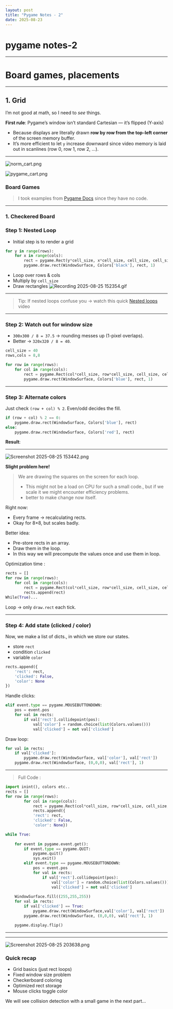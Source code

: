 ```yaml
---
layout: post
title: "Pygame Notes - 2"
date: 2025-08-23
---
```


# pygame notes-2

----------

# Board games, placements

----------

## 1. Grid

I’m not good at math, so I need to _see_ things.

 **First rule**: Pygame’s window isn’t standard Cartesian — it’s flipped (Y-axis) 
 -   Because displays are literally drawn **row by row from the top-left corner** of the screen memory buffer.
 -   It’s more efficient to let `y` increase downward since video memory is laid out in scanlines (row 0, row 1, row 2, …).

----------

![norm_cart.png](attachment:25c540ca-acf2-49da-a740-674c54841e39:norm_cart.png)

![pygame_cart.png](attachment:f6e89b05-8f33-48ad-8247-f5e7bb8c8076:pygame_cart.png)

### **Board Games**

> I took examples from [Pygame Docs](https://pygame.readthedocs.io/en/latest/9_board/board.html) since they have no code.

</aside>

----------

### 1. Checkered Board

### Step 1: Nested Loop

-   Initial step is to render a grid

```python
for y in range(rows):
    for x in range(cols):
        rect = pygame.Rect(y*cell_size, x*cell_size, cell_size, cell_size)
        pygame.draw.rect(WindowSurface, Colors['black'], rect, 1)

```

-   Loop over rows & cols
-   Multiply by `cell_size`
-   Draw rectangles 
![Recording 2025-08-25 152354.gif](attachment:cd964b8a-bd9b-4e59-b16c-731ac08f0b5b:Recording_2025-08-25_152354.gif)
----------

> Tip: If nested loops confuse you → watch this quick [Nested loops](https://youtu.be/qwvswinpu2s) video

----------

### Step 2: Watch out for window size

-   `300x300 / 8 = 37.5` → rounding messes up (1-pixel overlaps).
-   Better → `320x320 / 8 = 40`.

```python
cell_size = 40
rows,cols = 8,8

for row in range(rows):
    for col in range(cols):
        rect = pygame.Rect(col*cell_size, row*cell_size, cell_size, cell_size)
        pygame.draw.rect(WindowSurface, Colors['blue'], rect, 1)

```

----------

### Step 3: Alternate colors

Just check `(row + col) % 2`. Even/odd decides the fill.

```python
if (row + col) % 2 == 0:
    pygame.draw.rect(WindowSurface, Colors['blue'], rect)
else:
    pygame.draw.rect(WindowSurface, Colors['red'], rect)


```

**Result**:

----------

![Screenshot 2025-08-25 153442.png](attachment:30afabd6-a7b7-4f7d-a8de-ad74afd58737:Screenshot_2025-08-25_153442.png)

**Slight problem here!**

</aside>

> We are drawing the squares on the screen for each loop.
> 
> -   This might not be a load on CPU for such a small code., but if we scale it we might encounter efficiency problems.
> -   better to make change now itself.

Right now:

-   Every frame → recalculating rects.
-   Okay for 8×8, but scales badly.

Better idea:

-   Pre-store rects in an array.
-   Draw them in the loop.
-   In this way we will precompute the values once and use them in loop.

Optimization time :

```python
rects = []
for row in range(rows):
    for col in range(cols):
        rect = pygame.Rect(col*cell_size, row*cell_size, cell_size, cell_size)
        rects.append(rect)
While(True)...

```

Loop → only `draw.rect` each tick.

----------

### Step 4: Add state (clicked / color)

Now, we make a list of dicts., in which we store our states.

-   store `rect`
-   condition `clicked`
-   variable `color`

```python
rects.append({
    'rect': rect,
    'clicked': False,
    'color': None
})


```

Handle clicks:

```python
elif event.type == pygame.MOUSEBUTTONDOWN:
    pos = event.pos
    for val in rects:
        if val['rect'].collidepoint(pos):
            val['color'] = random.choice(list(Colors.values()))
            val['clicked'] = not val['clicked']


```

Draw loop:

```python
for val in rects:
    if val['clicked']:
        pygame.draw.rect(WindowSurface, val['color'], val['rect'])
    pygame.draw.rect(WindowSurface, (0,0,0), val['rect'], 1)


```

----------

> Full Code :

```python
import inint(), colors etc..
rects = []
for row in range(rows):  
        for col in range(cols): 
            rect = pygame.Rect(col*cell_size, row*cell_size, cell_size, cell_size)
            rects.append({
            'rect': rect,
            'clicked': False,
            'color': None})

while True:
    
    for event in pygame.event.get():
        if event.type == pygame.QUIT:
            pygame.quit()
            sys.exit()  
        elif event.type == pygame.MOUSEBUTTONDOWN:
            pos = event.pos
            for val in rects:
                if val['rect'].collidepoint(pos):
                    val['color'] = random.choice(list(Colors.values()))
                    val['clicked'] = not val['clicked']
        
    WindowSurface.fill((255,255,255))
    for val in rects:
        if val['clicked'] == True:
            pygame.draw.rect(WindowSurface,val['color'], val['rect'])
        pygame.draw.rect(WindowSurface, (0,0,0), val['rect'], 1)

    pygame.display.flip()

```

----------

----------
![Screenshot 2025-08-25 203638.png](attachment:c88466e5-e1a1-4bdd-a472-0aafce10fc9c:Screenshot_2025-08-25_203638.png)
### Quick recap

-   Grid basics (just rect loops)
-   Fixed window size problem
-   Checkerboard coloring
-   Optimized rect storage
-   Mouse clicks toggle color

We will see collision detection with a small game in the next part…
